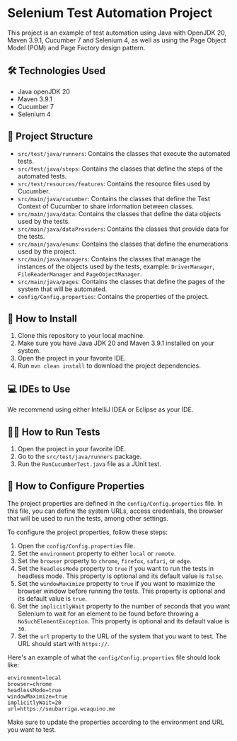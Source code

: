 # Selenium Test Automation Project

This project is an example of test automation using Java with OpenJDK 20, Maven 3.9.1, Cucumber 7 and Selenium 4, as well as using the Page Object Model (POM) and Page Factory design pattern.
## 🛠️ Technologies Used

- Java openJDK 20
- Maven 3.9.1
- Cucumber 7
- Selenium 4

## 📂 Project Structure

- `src/test/java/runners`: Contains the classes that execute the automated tests.
- `src/test/java/steps`: Contains the classes that define the steps of the automated tests.
- `src/test/resources/features`: Contains the resource files used by Cucumber.
- `src/main/java/cucumber`: Contains the classes that define the Test Context of Cucumber to share information between classes.
- `src/main/java/data`: Contains the classes that define the data objects used by the tests.
- `src/main/java/dataProviders`: Contains the classes that provide data for the tests.
- `src/main/java/enums`: Contains the classes that define the enumerations used by the project.
- `src/main/java/managers`: Contains the classes that manage the instances of the objects used by the tests, example: `DriverManager`, `FileReaderManager` and `PageObjectManager`.
- `src/main/java/pages`: Contains the classes that define the pages of the system that will be automated.
- `config/Config.properties`: Contains the properties of the project.



## 🚀 How to Install

1. Clone this repository to your local machine.
2. Make sure you have Java JDK 20 and Maven 3.9.1 installed on your system.
3. Open the project in your favorite IDE.
4. Run `mvn clean install` to download the project dependencies.

## 💻 IDEs to Use

We recommend using either IntelliJ IDEA or Eclipse as your IDE.

## 🏃‍♀️ How to Run Tests

1. Open the project in your favorite IDE.
2. Go to the `src/test/java/runners` package.
3. Run the `RunCucumberTest.java` file as a JUnit test.

## 🔧 How to Configure Properties

The project properties are defined in the `config/Config.properties` file. In this file, you can define the system URLs, access credentials, the browser that will be used to run the tests, among other settings.

To configure the project properties, follow these steps:

1. Open the `config/Config.properties` file.
2. Set the `environment` property to either `local` or `remote`.
3. Set the `browser` property to `chrome`, `firefox`, `safari`, or `edge`.
4. Set the `headlessMode` property to `true` if you want to run the tests in headless mode. This property is optional and its default value is `false`.
5. Set the `windowMaximize` property to `true` if you want to maximize the browser window before running the tests. This property is optional and its default value is `true`.
6. Set the `implicitlyWait` property to the number of seconds that you want Selenium to wait for an element to be found before throwing a `NoSuchElementException`. This property is optional and its default value is `30`.
7. Set the `url` property to the URL of the system that you want to test. The URL should start with `https://`.

Here's an example of what the `config/Config.properties` file should look like:

``` 
environment=local
browser=chrome
headlessMode=true
windowMaximize=true
implicitlyWait=20
url=https://seubarriga.wcaquino.me
```

Make sure to update the properties according to the environment and URL you want to test.
